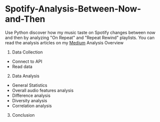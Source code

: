 # Spotify-Analysis-Between-Now-and-Then
Use Python discover how my music taste on Spotify changes between now and then by analyzing "On Repeat" and "Repeat Rewind" playlists.
You can read the analysis articles on my [Medium](https://medium.com/@thuyanhnx/understand-how-music-taste-changes-between-now-and-then-on-spotify-7c7af51f2448)
Analysis Overview
1. Data Collection
  - Connect to API
  - Read data
2. Data Analysis
  - General Statistics
  - Overall audio features analysis
  - Difference analysis
  - Diversity analysis
  - Correlation analysis
3. Conclusion
